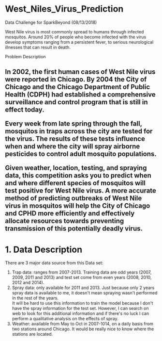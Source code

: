 # West_Niles_Virus_Prediction

Data Challenge for SparkBeyond
(08/13/2018)

West Nile virus is most commonly spread to humans through infected mosquitos. Around 20% of people who become infected with the virus develop symptoms ranging from a persistent fever, to serious neurological illnesses that can result in death.


</h2>Problem Description<h2>
In 2002, the first human cases of West Nile virus were reported in Chicago. By 2004 the City of Chicago and the Chicago Department of Public Health (CDPH) had established a comprehensive surveillance and control program that is still in effect today.

Every week from late spring through the fall, mosquitos in traps across the city are tested for the virus. The results of these tests influence when and where the city will spray airborne pesticides to control adult mosquito populations.

Given weather, location, testing, and spraying data, this competition asks you to predict when and where different species of mosquitos will test positive for West Nile virus. A more accurate method of predicting outbreaks of West Nile virus in mosquitos will help the City of Chicago and CPHD more efficiently and effectively allocate resources towards preventing transmission of this potentially deadly virus. 


# 1. Data Description
There are 3 major data source from this Data set:
1. Trap data: ranges from 2007-2013. Training data are odd years (2007, 2009, 2011 and 2013) and test set come from even years (2008, 2010, 2012 and 2014). 
2. Spray data: only available for 2011 and 2013. Just because only 2 years spray data is available to me, it doesn't mean spraying wasn't performed in the rest of the years.<br> It will be hard to use this information to train the model because I don't have the spray information for the test set. However, I can search on web to look for this additional information and if there's no luck I can perform a qualitative analysis on the effects of spray. 
3. Weather: available from May to Oct in 2007-1014, on a daily basis from two stations around Chicago. It would be really nice to know where the stations are located.

